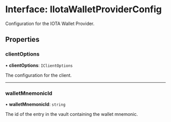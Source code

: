 # Interface: IIotaWalletProviderConfig

Configuration for the IOTA Wallet Provider.

## Properties

### clientOptions

• **clientOptions**: `IClientOptions`

The configuration for the client.

___

### walletMnemonicId

• **walletMnemonicId**: `string`

The id of the entry in the vault containing the wallet mnemonic.
